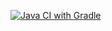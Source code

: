 [![Java CI with Gradle](https://github.com/ASchukina/ci-homework-1/actions/workflows/gradle.yml/badge.svg)](https://github.com/ASchukina/ci-homework-1/actions/workflows/gradle.yml)
